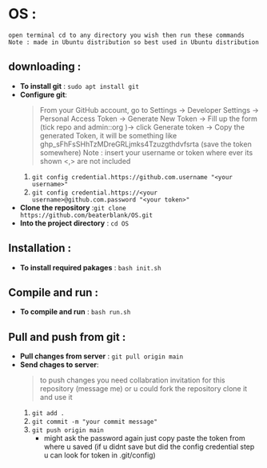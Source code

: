# OS :
    open terminal cd to any directory you wish then run these commands 
    Note : made in Ubuntu distribution so best used in Ubuntu distribution
## downloading : 
   * **To install git** : `sudo apt install git` 
   * **Configure git**: 
        >From your GitHub account, go to Settings -> Developer Settings -> Personal Access Token -> Generate New Token -> Fill up the form (tick repo and admin::org )-> click Generate token -> Copy the generated Token, it will be something like ghp_sFhFsSHhTzMDreGRLjmks4Tzuzgthdvfsrta (save the token somewhere)
        Note : insert your username or token where ever its shown <,> are not included
        1. `git config credential.https://github.com.username "<your username>"`
        2. `git config credential.https://<your username>@github.com.password "<your token>"`
   * **Clone the repository** :`git clone https://github.com/beaterblank/OS.git`
   * **Into the project directory** : `cd OS`
## Installation : 
   * **To install required pakages** : `bash init.sh` 
## Compile and run : 
   * **To compile and run** : `bash run.sh` 
## Pull and push from  git :
   * **Pull changes from server** : `git pull origin main`
   * **Send chages to server**:
        > to push changes you need collabration invitation for this repository (message me) or u could fork the repository clone it and use it
        1. `git add .`
        2. `git commit -m "your commit message"`
        3. `git push origin main`
            * might ask the password again just copy paste the token from where u saved 
            (if u didnt save but did the config credential step u can look for token in .git/config)

